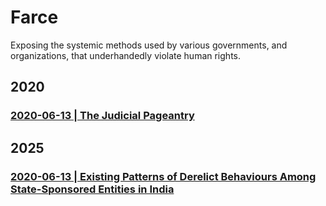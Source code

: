 # Farce
Exposing the systemic methods used by various governments, and organizations, that underhandedly violate human rights.

## 2020

### [2020-06-13 | The Judicial Pageantry](https://github.com/just-noticeable/farce/blob/master/the-judicial-pageantry.md) 

## 2025

### [2020-06-13 | Existing Patterns of Derelict Behaviours Among State-Sponsored Entities in India](https://github.com/just-noticeable/farce/blob/master/patterns-of-derelict-behaviours-among-state-sponsored-entities-in-india.md) 

